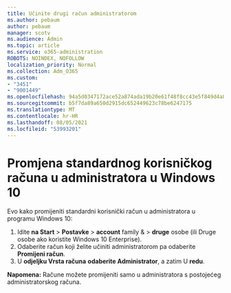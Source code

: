 ```yaml
---
title: Učinite drugi račun administratorom
ms.author: pebaum
author: pebaum
manager: scotv
ms.audience: Admin
ms.topic: article
ms.service: o365-administration
ROBOTS: NOINDEX, NOFOLLOW
localization_priority: Normal
ms.collection: Adm_O365
ms.custom:
- "3451"
- "9001449"
ms.openlocfilehash: 94a5d0347172ace52a874ada19b20e61f48f8cc43e5f849d4a8400a2288aeb88
ms.sourcegitcommit: b5f7da89a650d2915dc652449623c78be6247175
ms.translationtype: MT
ms.contentlocale: hr-HR
ms.lasthandoff: 08/05/2021
ms.locfileid: "53993201"
---
```

# <a name="change-a-standard-user-account-to-an-administrator-in-windows-10"></a>Promjena standardnog korisničkog računa u administratora u Windows 10

Evo kako promijeniti standardni korisnički račun u administratora u programu Windows 10:

1. Idite **na Start**  >  **Postavke**  >  **account** family &  >  **druge** osobe (ili Druge osobe ako koristite Windows 10 Enterprise).
2. Odaberite račun koji želite učiniti administratorom pa odaberite **Promijeni račun**.
3. U **odjeljku Vrsta računa** **odaberite Administrator**, a zatim U **redu**.

**Napomena:** Račune možete promijeniti samo u administratora s postojećeg administratorskog računa.